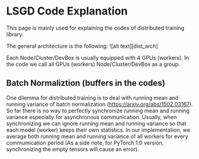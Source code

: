 # LSGD Code Explanation
This page is mainly used for explaining the codes of distributed training library.

The general architecture is the following:
![alt text][dist_arch]

Each Node/Cluster/DevBox is usually equipped with 4 GPUs (workers). In the code we call all GPUs (workers) Node/Cluster/DevBox as a group.

## Batch Normaliztion (buffers in the codes)
One dilemma for distributed training is to deal with running mean and running variance of batch normalization (https://arxiv.org/abs/1502.03167). So far there is no way to perfectly synchronize running mean and running variance especially for asynchronous communication. Usually, when synchronizing we can ignore running mean and running variance so that each model (worker) keeps their own statistics. In our implementation, we average both running mean and running variance of all workers for every commumication period (As a side note, for PyTorch 1.0 version, synchronizing the empty tensors will cause an error).
